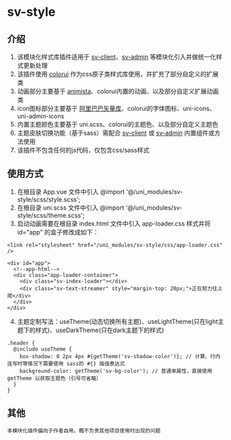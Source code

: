 # sv-style

## 介绍
1. 该模块化样式库插件适用于 [sv-client](https://ext.dcloud.net.cn/plugin?id=16530)、[sv-admin](https://ext.dcloud.net.cn/plugin?id=16531) 等模块化引入并做统一化样式更新处理
2. 该插件使用 [colorui](https://ext.dcloud.net.cn/plugin?id=239) 作为css原子类样式库使用，并扩充了部分自定义的扩展类
3. 动画部分主要基于 [animista](https://animista.net/)、colorui内置的动画、以及部分自定义扩展动画类
4. icon图标部分主要基于 [阿里巴巴矢量库](https://www.iconfont.cn/)、colorui的字体图标、uni-icons、uni-admin-icons
5. 内置主题颜色主要基于 uni.scss、colorui的主题色、以及部分自定义主题色
6. 主题皮肤切换功能（基于sass）需配合 [sv-client](https://ext.dcloud.net.cn/plugin?id=16530) 或 [sv-admin](https://ext.dcloud.net.cn/plugin?id=16531) 内置组件或方法使用
7. 该插件不包含任何的js代码，仅包含css/sass样式

## 使用方式
1. 在根目录 App.vue 文件中引入 @import '@/uni_modules/sv-style/scss/style.scss';
2. 在根目录 uni.scss 文件中引入 @import '@/uni_modules/sv-style/scss/theme.scss';
3. 启动动画需要在根目录 index.html 文件中引入 app-loader.css 样式并将 id="app" 的盒子修改成如下：

```
<link rel="stylesheet" href="/uni_modules/sv-style/css/app-loader.css" />

<div id="app">
  <!--app-html-->
  <div class="app-loader-container">
    <div class="sv-index-loader"></div>
    <div class="sv-text-streamer" style="margin-top: 20px;">正在努力往上爬</div>
  </div>
</div>
```

4. 主题定制写法：useTheme(动态切换所有主题)、useLightTheme(只在light主题下的样式)、useDarkTheme(只在dark主题下的样式)

```
.header {
  @include useTheme {
    box-shadow: 0 2px 4px #{getTheme('sv-shadow-color')}; // 计算、行内连写时等情况下需要使用 sass的 #{} 插值表达式
    background-color: getTheme('sv-bg-color'); // 普通单属性，直接使用 getTheme 以获取主题色（引号可省略）
  }
}
```

## 其他
`本模块化插件偏向于作者自用，概不负责其他项目使用时出现的问题`